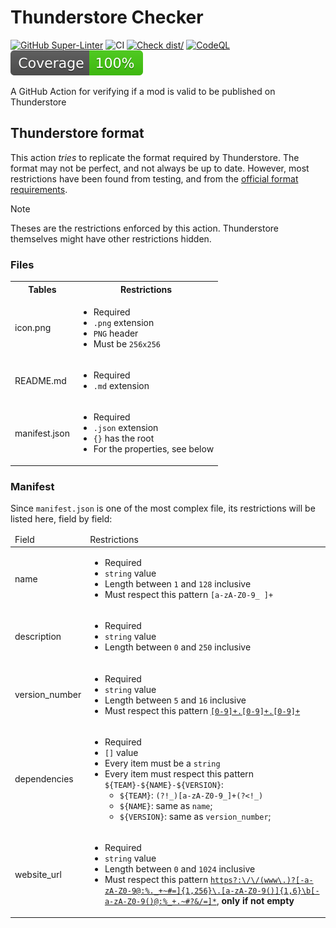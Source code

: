 # Thunderstore Checker

[![GitHub Super-Linter](https://github.com/WarperSan/action-thunderstore-check/actions/workflows/linter.yml/badge.svg)](https://github.com/super-linter/super-linter)
![CI](https://github.com/WarperSan/action-thunderstore-check/actions/workflows/ci.yml/badge.svg)
[![Check dist/](https://github.com/WarperSan/action-thunderstore-check/actions/workflows/check-dist.yml/badge.svg)](https://github.com/WarperSan/action-thunderstore-check/actions/workflows/check-dist.yml)
[![CodeQL](https://github.com/WarperSan/action-thunderstore-check/actions/workflows/codeql-analysis.yml/badge.svg)](https://github.com/WarperSan/action-thunderstore-check/actions/workflows/codeql-analysis.yml)
[![Coverage](./badges/coverage.svg)](./badges/coverage.svg)

A GitHub Action for verifying if a mod is valid to be published on Thunderstore

## Thunderstore format

This action _tries_ to replicate the format required by Thunderstore. The format
may not be perfect, and not always be up to date. However, most restrictions
have been found from testing, and from the
[official format requirements](https://thunderstore.io/package/create/docs/).

> [!NOTE]
>
> Theses are the restrictions enforced by this action. Thunderstore themselves
> might have other restrictions hidden.

### Files

<table>
   <tbody>
      <tr>
         <th>Tables</th>
         <th>Restrictions</th>
      </tr>
      <tr>
         <td>icon.png</td>
         <td>
            <ul>
               <li>Required</li>
               <li><code>.png</code> extension</li>
               <li><code>PNG</code> header</li>
               <li>Must be <code>256x256</code></li>
            </ul>
         </td>
      </tr>
      <tr>
         <td>README.md</td>
         <td>
            <ul>
               <li>Required</li>
               <li><code>.md</code> extension</li>
            </ul>
         </td>
      </tr>
      <tr>
         <td>manifest.json</td>
         <td>
            <ul>
               <li>Required</li>
               <li><code>.json</code> extension</li>
               <li><code>{}</code> has the root</li>
               <li>For the properties, see below</li>
            </ul>
         </td>
      </tr>
   </tbody>
</table>

### Manifest

Since `manifest.json` is one of the most complex file, its restrictions will be
listed here, field by field:

<table>
   <thead>
      <tr>
         <td>
            Field
         </td>
         <td>
            Restrictions
         </td>
      </tr>
   </thead>
   <tbody>
      <tr>
         <td>name</td>
         <td><ul>
         <li>Required</li>
         <li><code>string</code> value</li>
         <li>Length between <code>1</code> and <code>128</code> inclusive</li>
         <li>Must respect this pattern <code>[a-zA-Z0-9_&nbsp;]+</code></li>
         </ul></td>
      </tr>
      <tr>
         <td>description</td>
         <td><ul>
         <li>Required</li>
         <li><code>string</code> value</li>
         <li>Length between <code>0</code> and <code>250</code> inclusive</li>
         </ul></td>
      </tr>
      <tr>
         <td>version_number</td>
         <td><ul>
         <li>Required</li>
         <li><code>string</code> value</li>
        <li>Length between <code>5</code> and <code>16</code> inclusive</li>
        <li>Must respect this pattern <a href="https://semver.org/" target="_blank"><code>[0-9]+.[0-9]+.[0-9]+</code></a></li>
         </ul></td>
      </tr>
      <tr>
        <td>dependencies</td>
        <td><ul>
         <li>Required</li>
         <li><code>[]</code> value</li>
         <li>Every item must be a <code>string</code></li>
         <li>Every item must respect this pattern <code>${TEAM}-${NAME}-${VERSION}</code>:
            <ul>
            <li><code>${TEAM}</code>: <code>(?!_)[a-zA-Z0-9_]+(?&lt;!_)</code></li>
            <li><code>${NAME}</code>: same as <code>name</code>;</li>
            <li><code>${VERSION}</code>: same as <code>version_number</code>;</li>
            </ul>
         </li>
         </ul></td>
      </tr>
      <tr>
        <td>website_url</td>
        <td><ul>
         <li>Required</li>
         <li><code>string</code> value</li>
         <li>Length between <code>0</code> and <code>1024</code> inclusive</li>
         <li>Must respect this pattern <a href="https://stackoverflow.com/a/3809435" target="_blank"><code>https?:\/\/(www\.)?[-a-zA-Z0-9@:%._+~#=]{1,256}\.[a-zA-Z0-9()]{1,6}\b[-a-zA-Z0-9()@:%_+.~#?&/=]*</code></a>, <b>only if not empty</b></li>
         </ul></td>
      </tr>
   </tbody>
</table>

